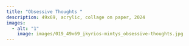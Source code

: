 ```yaml
---
title: "Obsessive Thoughts "
description: 49x69, acrylic, collage on paper, 2024
images:
  - alt: "1"
    image: images/019_49x69_įkyrios-mintys_obsessive-thoughts.jpg
---
```

